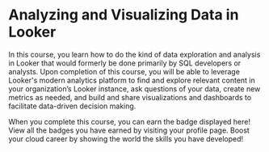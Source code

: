 # Analyzing and Visualizing Data in Looker

In this course, you learn how to do the kind of data exploration and analysis in Looker that would formerly be done primarily by SQL developers or analysts. Upon completion of this course, you will be able to leverage Looker's modern analytics platform to find and explore relevant content in your organization’s Looker instance, ask questions of your data, create new metrics as needed, and build and share visualizations and dashboards to facilitate data-driven decision making.

When you complete this course, you can earn the badge displayed here! View all the badges you have earned by visiting your profile page. Boost your cloud career by showing the world the skills you have developed!
